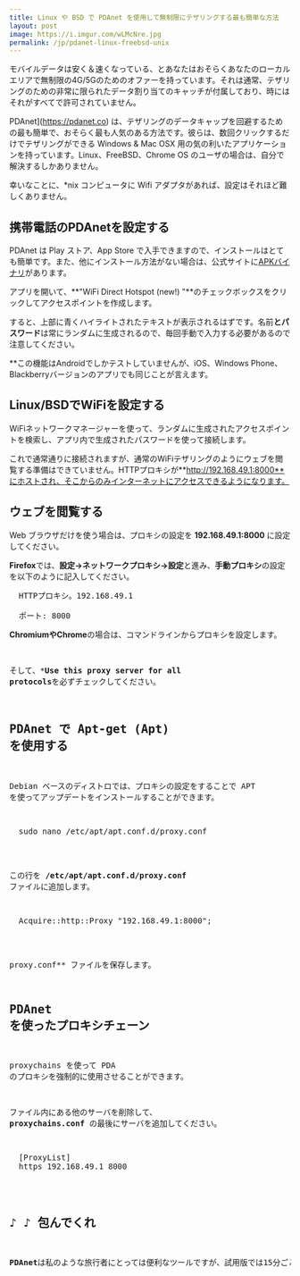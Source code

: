 ```yaml
---
title: Linux や BSD で PDAnet を使用して無制限にテザリングする最も簡単な方法
layout: post
image: https://i.imgur.com/wLMcNre.jpg
permalink: /jp/pdanet-linux-freebsd-unix
---
```


モバイルデータは安く＆速くなっている、とあなたはおそらくあなたのローカルエリアで無制限の4G/5Gのためのオファーを持っています。それは通常、テザリングのための非常に限られたデータ割り当てのキャッチが付属しており、時にはそれがすべてで許可されていません。

PDAnet](https://pdanet.co) は、テザリングのデータキャップを回避するための最も簡単で、おそらく最も人気のある方法です。彼らは、数回クリックするだけでテザリングができる Windows & Mac OSX 用の気の利いたアプリケーションを持っています。Linux、FreeBSD、Chrome OS のユーザの場合は、自分で解決するしかありません。

幸いなことに、*nix コンピュータに Wifi アダプタがあれば、設定はそれほど難しくありません。

## 携帯電話のPDAnetを設定する

PDAnet は Play ストア、App Store で入手できますので、インストールはとても簡単です。また、他にインストール方法がない場合は、公式サイトに[APKバイナリ](http://pdanet.co/install/)があります。

アプリを開いて、**"WiFi Direct Hotspot (new!) "**のチェックボックスをクリックしてアクセスポイントを作成します。

すると、上部に青くハイライトされたテキストが表示されるはずです。名前**とパスワード**は常にランダムに生成されるので、毎回手動で入力する必要があるので注意してください。

**この機能はAndroidでしかテストしていませんが、iOS、Windows Phone、Blackberryバージョンのアプリでも同じことが言えます。

## Linux/BSDでWiFiを設定する

WiFiネットワークマネージャーを使って、ランダムに生成されたアクセスポイントを検索し、アプリ内で生成されたパスワードを使って接続します。

これで通常通りに接続されますが、通常のWiFiテザリングのようにウェブを閲覧する準備はできていません。HTTPプロキシが**http://192.168.49.1:8000**にホストされ、そこからのみインターネットにアクセスできるようになります。

## ウェブを閲覧する

Web ブラウザだけを使う場合は、プロキシの設定を **192.168.49.1:8000** に設定してください。

**Firefox**では、**設定->ネットワークプロキシ->設定**と進み、**手動プロキシ**の設定を以下のように記入してください。

<pre>
  HTTPプロキシ。192.168.49.1 

  ポート: 8000
</pre>

**ChromiumやChrome**の場合は、コマンドラインからプロキシを設定します。

<pre
chromium-browser --proxy-server="192.168.49.1:8000"
</pre>

そして、***Use this proxy server for all protocols**を必ずチェックしてください。

## PDAnet で Apt-get (Apt) を使用する

Debian ベースのディストロでは、プロキシの設定をすることで APT を使ってアップデートをインストールすることができます。

<pre>
  sudo nano /etc/apt/apt.conf.d/proxy.conf
</pre>

この行を **/etc/apt/apt.conf.d/proxy.conf** ファイルに追加します。

<pre>
  Acquire::http::Proxy "192.168.49.1:8000";
</pre>

proxy.conf** ファイルを保存します。

## PDAnet を使ったプロキシチェーン

proxychains を使って PDA のプロキシを強制的に使用させることができます。

ファイル内にある他のサーバを削除して、 **proxychains.conf** の最後にサーバを追加してください。

<pre>
  [ProxyList]
  https 192.168.49.1 8000
</pre>

## ♪ ♪ 包んでくれ

**PDAnet**は私のような旅行者にとっては便利なツールですが、試用版では15分ごとに切断されてしまうという煩わしさがあります。短時間で散発的なテザリングセッションだけを必要としない限り、15ドルのライセンスを購入する価値は十分にあります。
